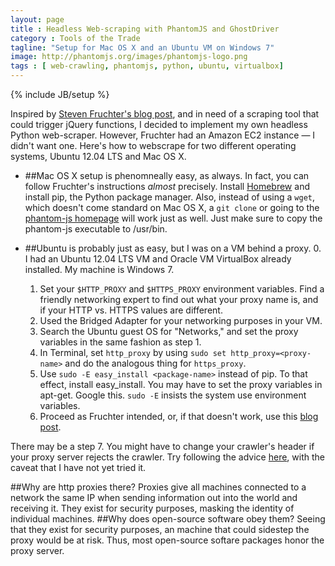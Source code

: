 ```yaml
---
layout: page 
title : Headless Web-scraping with PhantomJS and GhostDriver 
category : Tools of the Trade
tagline: "Setup for Mac OS X and an Ubuntu VM on Windows 7"
image: http://phantomjs.org/images/phantomjs-logo.png
tags : [ web-crawling, phantomjs, python, ubuntu, virtualbox]
---
```

{% include JB/setup %}

Inspired by [Steven Fruchter's blog post](http://fruchterco.com/post/53164489086/python-headless-web-browser-scraping-on-amazon-linux),
and in need of a scraping tool that could trigger jQuery functions, I decided to implement my own headless
Python web-scraper. However, Fruchter had an Amazon EC2 instance &#8212; I didn't want one. Here's how to webscrape for two
different operating systems, Ubuntu 12.04 LTS and Mac OS X.

- ##Mac OS X setup is phenomneally easy, as always.
In fact, you can follow Fruchter's instructions *almost* precisely. Install [Homebrew](http://brew.sh/) and install pip,
the Python package manager. Also, instead of using a `wget`, which doesn't come standard on Mac OS X, a `git clone` 
or going to the [phantom-js homepage](http://phantomjs.org/) will work just as well. Just make sure to copy
the phantom-js executable to /usr/bin.

- ##Ubuntu is probably just as easy, but I was on a VM behind a proxy.
  0.  I had an Ubuntu 12.04 LTS VM and Oracle VM VirtualBox already installed. My machine is Windows 7.
  1.  Set your `$HTTP_PROXY` and `$HTTPS_PROXY` environment variables. Find a friendly networking expert to find
      out what your proxy name is, and if your HTTP vs. HTTPS values are different.
  2.  Used the Bridged Adapter for your networking purposes in your VM.
  3.  Search the Ubuntu guest OS for "Networks," and set the proxy variables in the same fashion as step 1.
  4.  In Terminal, set `http_proxy` by using `sudo set http_proxy=<proxy-name>` and do the analogous thing for `https_proxy`.
  5.  Use `sudo -E easy_install <package-name>` instead of pip. To that effect, install easy_install. You may 
      have to set the proxy variables in apt-get. Google this. `sudo -E` insists the system use environment
      variables.
  6.  Proceed as Fruchter intended, or, if that doesn't work, use this [blog post](http://python.dzone.com/articles/python-testing-phantomjs).

There may be a step 7. You might have to change your crawler's header if your proxy server rejects the crawler.
Try following the advice [here](https://coderwall.com/p/9jgaeq), with the caveat that I have not yet tried it.

##Why are http proxies there?
Proxies give all machines connected to a network the same IP when sending information out into the world and receiving it.
They exist for security purposes, masking the identity of individual machines.
##Why does open-source software obey them?
Seeing that they exist for security purposes, an machine that could sidestep the proxy would be at risk.
Thus, most open-source softare packages honor the proxy server.
